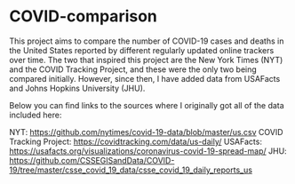 # COVID-comparison
This project aims to compare the number of COVID-19 cases and deaths in the United States reported by different regularly updated online trackers over time. The two that inspired this project are the New York Times (NYT) and the COVID Tracking Project, and these were the only two being compared initially. However, since then, I have added data from USAFacts and Johns Hopkins University (JHU).

Below you can find links to the sources where I originally got all of the data included here: 

NYT: https://github.com/nytimes/covid-19-data/blob/master/us.csv
COVID Tracking Project: https://covidtracking.com/data/us-daily/
USAFacts: https://usafacts.org/visualizations/coronavirus-covid-19-spread-map/
JHU: https://github.com/CSSEGISandData/COVID-19/tree/master/csse_covid_19_data/csse_covid_19_daily_reports_us
